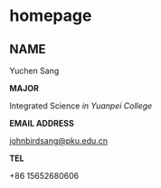# homepage

## **NAME**

  Yuchen Sang
  
**MAJOR**

  Integrated Science _in Yuanpei College_

**EMAIL ADDRESS**

  johnbirdsang@pku.edu.cn

**TEL**

  +86 15652680606
